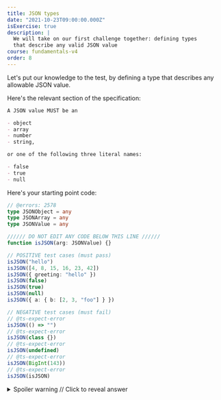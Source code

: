 ```yaml
---
title: JSON types
date: "2021-10-23T09:00:00.000Z"
isExercise: true
description: |
  We will take on our first challenge together: defining types
  that describe any valid JSON value
course: fundamentals-v4
order: 8
---
```


Let's put our knowledge to the test, by defining a type
that describes any allowable JSON value.

Here's the relevant section of the specification:

```md
A JSON value MUST be an

- object
- array
- number
- string,

or one of the following three literal names:

- false
- true
- null
```

Here's your starting point code:

```ts twoslash
// @errors: 2578
type JSONObject = any
type JSONArray = any
type JSONValue = any

////// DO NOT EDIT ANY CODE BELOW THIS LINE //////
function isJSON(arg: JSONValue) {}

// POSITIVE test cases (must pass)
isJSON("hello")
isJSON([4, 8, 15, 16, 23, 42])
isJSON({ greeting: "hello" })
isJSON(false)
isJSON(true)
isJSON(null)
isJSON({ a: { b: [2, 3, "foo"] } })

// NEGATIVE test cases (must fail)
// @ts-expect-error
isJSON(() => "")
// @ts-expect-error
isJSON(class {})
// @ts-expect-error
isJSON(undefined)
// @ts-expect-error
isJSON(BigInt(143))
// @ts-expect-error
isJSON(isJSON)
```

<details>

  <summary>Spoiler warning // Click to reveal answer</summary>

```ts twoslash
// @errors: 2578
type JSONPrimitive = string | number | boolean | null
type JSONObject = { [k: string]: JSONValue }
type JSONArray = JSONValue[]
type JSONValue = JSONArray | JSONObject | JSONPrimitive

////// DO NOT EDIT ANY CODE BELOW THIS LINE //////
function isJSON(arg: JSONValue) {}

// POSITIVE test cases (must pass)
isJSON("hello")
isJSON([4, 8, 15, 16, 23, 42])
isJSON({ greeting: "hello" })
isJSON(false)
isJSON(true)
isJSON(null)
isJSON({ a: { b: [2, 3, "foo"] } })

// NEGATIVE test cases (must fail)
// @ts-expect-error
isJSON(() => "")
// @ts-expect-error
isJSON(class {})
// @ts-expect-error
isJSON(undefined)
// @ts-expect-error
isJSON(BigInt(143))
// @ts-expect-error
isJSON(isJSON)
```

</details>
